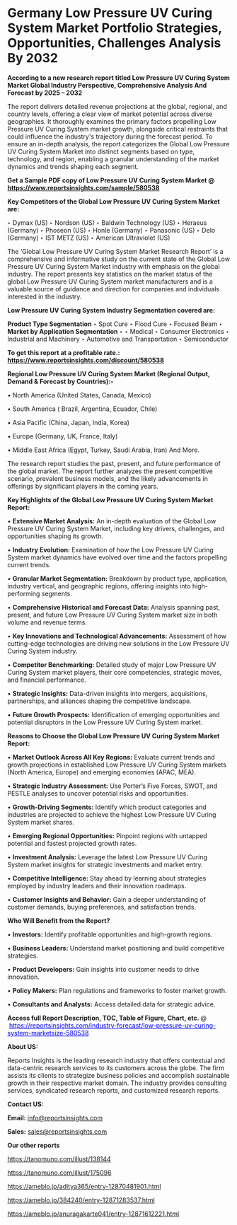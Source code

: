 # Germany Low Pressure UV Curing System Market Portfolio Strategies, Opportunities, Challenges Analysis By 2032

<strong>According to a new research report titled Low Pressure UV Curing System Market Global Industry Perspective, Comprehensive Analysis And Forecast by 2025 – 2032</strong>

The report delivers detailed revenue projections at the global, regional, and country levels, offering a clear view of market potential across diverse geographies. It thoroughly examines the primary factors propelling Low Pressure UV Curing System market growth, alongside critical restraints that could influence the industry's trajectory during the forecast period. To ensure an in-depth analysis, the report categorizes the Global Low Pressure UV Curing System Market into distinct segments based on type, technology, and region, enabling a granular understanding of the market dynamics and trends shaping each segment.

<strong>Get a Sample PDF copy of Low Pressure UV Curing System Market </strong><strong>@<a href=https://www.reportsinsights.com/sample/580538 style=color:#0000ff;> https://www.reportsinsights.com/sample/580538</a></strong></font>

<strong>Key Competitors of the Global Low Pressure UV Curing System Market are:</strong>

‣ Dymax (US)
‣ Nordson (US)
‣ Baldwin Technology (US)
‣ Heraeus (Germany)
‣ Phoseon (US)
‣ Honle (Germany)
‣ Panasonic (US)
‣ Delo (Germany)
‣ IST METZ (US)
‣ American Ultraviolet (US)

The ‘Global Low Pressure UV Curing System Market Research Report’ is a comprehensive and informative study on the current state of the Global Low Pressure UV Curing System Market industry with emphasis on the global industry. The report presents key statistics on the market status of the global Low Pressure UV Curing System market manufacturers and is a valuable source of guidance and direction for companies and individuals interested in the industry.

<strong>Low Pressure UV Curing System Industry Segmentation covered are:</strong>

<strong>Product Type Segmentation</strong>
‣
Spot Cure
‣ Flood Cure
‣ Focused Beam
‣ 
<strong>Market by Application Segmentation</strong>
‣
‣  Medical
‣ Consumer Electronics
‣ Industrial and Machinery
‣ Automotive and Transportation
‣ Semiconductor

<strong>To get this report at a profitable rate.: <a href=https://www.reportsinsights.com/discount/580538 style=color:#0000ff;>https://www.reportsinsights.com/discount/580538</a></strong></font>

<strong>Regional Low Pressure UV Curing System Market (Regional Output, Demand &amp; Forecast by Countries):-</strong>

• North America (United States, Canada, Mexico)

• South America ( Brazil, Argentina, Ecuador, Chile)

• Asia Pacific (China, Japan, India, Korea)

• Europe (Germany, UK, France, Italy)

• Middle East Africa (Egypt, Turkey, Saudi Arabia, Iran) And More.

The research report studies the past, present, and future performance of the global market. The report further analyzes the present competitive scenario, prevalent business models, and the likely advancements in offerings by significant players in the coming years.

<strong>Key Highlights of the Global Low Pressure UV Curing System Market Report:</strong>

• <strong>Extensive Market Analysis:</strong> An in-depth evaluation of the Global Low Pressure UV Curing System Market, including key drivers, challenges, and opportunities shaping its growth.

• <strong>Industry Evolution:</strong> Examination of how the Low Pressure UV Curing System market dynamics have evolved over time and the factors propelling current trends.

• <strong>Granular Market Segmentation:</strong> Breakdown by product type, application, industry vertical, and geographic regions, offering insights into high-performing segments.

• <strong>Comprehensive Historical and Forecast Data:</strong> Analysis spanning past, present, and future Low Pressure UV Curing System market size in both volume and revenue terms.

• <strong>Key Innovations and Technological Advancements:</strong> Assessment of how cutting-edge technologies are driving new solutions in the Low Pressure UV Curing System industry.

• <strong>Competitor Benchmarking:</strong> Detailed study of major Low Pressure UV Curing System market players, their core competencies, strategic moves, and financial performance.

• <strong>Strategic Insights:</strong> Data-driven insights into mergers, acquisitions, partnerships, and alliances shaping the competitive landscape.

• <strong>Future Growth Prospects:</strong> Identification of emerging opportunities and potential disruptors in the Low Pressure UV Curing System market.

<strong>Reasons to Choose the Global Low Pressure UV Curing System Market Report:</strong>

• <strong>Market Outlook Across All Key Regions:</strong> Evaluate current trends and growth projections in established Low Pressure UV Curing System markets (North America, Europe) and emerging economies (APAC, MEA).

• <strong>Strategic Industry Assessment:</strong> Use Porter’s Five Forces, SWOT, and PESTLE analyses to uncover potential risks and opportunities.

• <strong>Growth-Driving Segments:</strong> Identify which product categories and industries are projected to achieve the highest Low Pressure UV Curing System market shares.

• <strong>Emerging Regional Opportunities:</strong> Pinpoint regions with untapped potential and fastest projected growth rates.

• <strong>Investment Analysis:</strong> Leverage the latest Low Pressure UV Curing System market insights for strategic investments and market entry.

• <strong>Competitive Intelligence:</strong> Stay ahead by learning about strategies employed by industry leaders and their innovation roadmaps.

• <strong>Customer Insights and Behavior:</strong> Gain a deeper understanding of customer demands, buying preferences, and satisfaction trends.

<strong>Who Will Benefit from the Report?</strong>

• <strong>Investors:</strong> Identify profitable opportunities and high-growth regions.

• <strong>Business Leaders:</strong> Understand market positioning and build competitive strategies.

• <strong>Product Developers:</strong> Gain insights into customer needs to drive innovation.

• <strong>Policy Makers:</strong> Plan regulations and frameworks to foster market growth.

• <strong>Consultants and Analysts:</strong> Access detailed data for strategic advice.
</ul>
<strong>Access full Report Description, TOC, Table of Figure, Chart, etc. </strong>@  <a href=https://reportsinsights.com/industry-forecast/low-pressure-uv-curing-system-marketsize-580538 style=color:#0000ff;>https://reportsinsights.com/industry-forecast/low-pressure-uv-curing-system-marketsize-580538</a></font>

<strong><strong>About US</strong>:</strong>

Reports Insights is the leading research industry that offers contextual and data-centric research services to its customers across the globe. The firm assists its clients to strategize business policies and accomplish sustainable growth in their respective market domain. The industry provides consulting services, syndicated research reports, and customized research reports.

<strong>Contact US:</strong>

<p class=""""><b>Email:</b> <a href=mailto:info@reportsinsights.com>info@reportsinsights.com</a></p>
<p class=""""><b>Sales:</b> <a href=mailto:sales@reportsinsights.com>sales@reportsinsights.com</a></p>

<strong>Our other reports</strong>

<a href=https://tanomuno.com/illust/138144>https://tanomuno.com/illust/138144</a>

<a href=https://tanomuno.com/illust/175096>https://tanomuno.com/illust/175096</a>

<a href=https://ameblo.jp/aditya365/entry-12870481901.html>https://ameblo.jp/aditya365/entry-12870481901.html</a>

<a href=https://ameblo.jp/384240/entry-12871283537.html>https://ameblo.jp/384240/entry-12871283537.html</a>

<a href=https://ameblo.jp/anuragakarte041/entry-12871612221.html>https://ameblo.jp/anuragakarte041/entry-12871612221.html</a>
